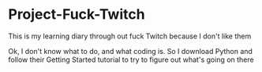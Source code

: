 # Project-Fuck-Twitch
This is my learning diary through out fuck Twitch because I don't like them


Ok, I don't know what to do, and what coding is. So I download Python and follow their Getting Started tutorial to try to figure out what's going on there
